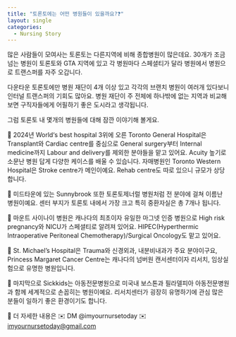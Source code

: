 ```yaml
---
title: "토론토에는 어떤 병원들이 있을까요?❓"
layout: single
categories:
  - Nursing Story
---
```

많은 사람들이 모여사는 토론토는 다른지역에 비해 종합병원이 많은데요. 30개가 조금 넘는 병원이 토론토와 GTA 지역에 있고 각 병원마다 스페셜티가 달라 병원에서 병원으로 트랜스퍼를 자주 오갑니다.

다운타운 토론토에만 병원 재단이 4개 이상 있고 각각의 브랜치 병원이 여러개 있다보니 인터널 트랜스퍼의 기회도 많아요.
병원 재단이 주 전체에 하나밖에 없는 지역과 비교해 보면 구직자들에게 어필하기 좋은 도시라고 생각됩니다.

그럼 토론토 내 몇개의 병원들에 대해 잠깐 이야기해 볼게요.

🌱 2024년 World‘s best hospital 3위에 오른 Toronto General Hospital은 Transplant와 Cardiac centre를 중심으로 General surgery부터 Internal medicine까지 Labour and delivery를 제외한 분야들을 맡고 있어요. Acuity 높기로 소문난 병원 답게 다양한 케이스를 배울 수 있습니다.
자매병원인 Toronto Western Hospital은 Stroke centre가 메인이예요. Rehab centre도 따로 있으니 규모가 상당합니다.

🌱 미드타운에 있는 Sunnybrook 또한 토론토제너럴 병원처럼 전 분야에 걸쳐 이름난 병원이예요. 센터 부지가 토론토 내에서 가장 크고 특히 중환자실은 총 7개나 됩니다.

🌱 마운트 사이나이 병원은 캐나다의 최초이자 유일한 마그넷 인증 병원으로 High risk pregnancy와 NICU가 스페셜티로 알려져 있어요. HIPEC(Hyperthermic Intraoperative Peritoneal Chemotherapy)/Surgical Oncology도 맡고 있어요.

🌱 St. Michael’s Hospital은 Trauma와 신경외과, 내분비내과가 주요 분야이구요, Princess Margaret Cancer Centre는 캐나다의 넘버원 캔서센터이자 리서치, 임상실험으로 유명한 병원입니다.

🌱 마지막으로 Sickkids는 아동전문병원으로 미국내 보스톤과 필라델피아 아동전문병원과 함께 세계적으로 손꼽히는 병원이예요. 리서치센터가 굉장히 유명하기에 관심 많은 분들이 일하기 좋은 환경이기도 합니다.

🔽 더 자세한 내용은
✉️ DM @imyournursetoday
✉️ imyournursetoday@gmail.com